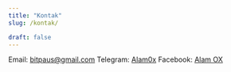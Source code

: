 ```yaml
---
title: "Kontak"
slug: /kontak/

draft: false
---
```


Email: [bitpaus@gmail.com](mailto:bitpaus@gmail.com)
Telegram: [Alam0x](https://t.me/alam0x)
Facebook: [Alam OX](https://facebook.com/alam0x7)
